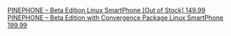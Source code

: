 [PINEPHONE – Beta Edition Linux SmartPhone [Out of Stock] 149.99](https://pine64.com/product/pinephone-beta-edition-linux-smartphone/) 
[PINEPHONE – Beta Edition with Convergence Package Linux SmartPhone 199.99](https://pine64.com/product/pinephone-beta-edition-with-convergence-package/)
